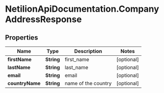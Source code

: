 # NetilionApiDocumentation.CompanyAddressResponse

## Properties
Name | Type | Description | Notes
------------ | ------------- | ------------- | -------------
**firstName** | **String** | first_name | [optional] 
**lastName** | **String** | last_name | [optional] 
**email** | **String** | email | [optional] 
**countryName** | **String** | name of the country | [optional] 


